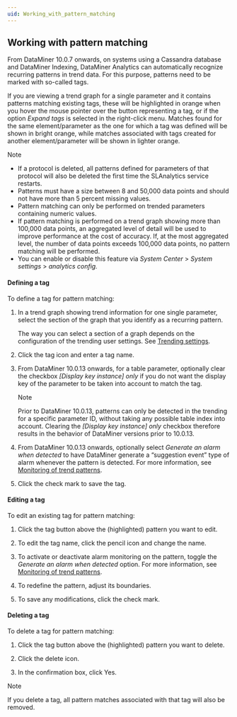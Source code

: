 ```yaml
---
uid: Working_with_pattern_matching
---
```


## Working with pattern matching

From DataMiner 10.0.7 onwards, on systems using a Cassandra database and DataMiner Indexing, DataMiner Analytics can automatically recognize recurring patterns in trend data. For this purpose, patterns need to be marked with so-called tags.

If you are viewing a trend graph for a single parameter and it contains patterns matching existing tags, these will be highlighted in orange when you hover the mouse pointer over the button representing a tag, or if the option *Expand tags* is selected in the right-click menu. Matches found for the same element/parameter as the one for which a tag was defined will be shown in bright orange, while matches associated with tags created for another element/parameter will be shown in lighter orange.

> [!NOTE]
> - If a protocol is deleted, all patterns defined for parameters of that protocol will also be deleted the first time the SLAnalytics service restarts.
> - Patterns must have a size between 8 and 50,000 data points and should not have more than 5 percent missing values.
> - Pattern matching can only be performed on trended parameters containing numeric values.
> - If pattern matching is performed on a trend graph showing more than 100,000 data points, an aggregated level of detail will be used to improve performance at the cost of accuracy. If, at the most aggregated level, the number of data points exceeds 100,000 data points, no pattern matching will be performed.
> - You can enable or disable this feature via *System Center* > *System settings* > *analytics config.*

#### Defining a tag

To define a tag for pattern matching:

1. In a trend graph showing trend information for one single parameter, select the section of the graph that you identify as a recurring pattern.

    The way you can select a section of a graph depends on the configuration of the trending user settings. See [Trending settings](../../part_1/GettingStarted/User_settings.md#trending-settings).

2. Click the tag icon and enter a tag name.

3. From DataMiner 10.0.13 onwards, for a table parameter, optionally clear the checkbox *\[Display key instance\] only* if you do not want the display key of the parameter to be taken into account to match the tag.

    > [!NOTE]
    > Prior to DataMiner 10.0.13, patterns can only be detected in the trending for a specific parameter ID, without taking any possible table index into account. Clearing the *\[Display key instance\] only* checkbox therefore results in the behavior of DataMiner versions prior to 10.0.13.

4. From DataMiner 10.0.13 onwards, optionally select *Generate an alarm when detected* to have DataMiner generate a “suggestion event” type of alarm whenever the pattern is detected. For more information, see [Monitoring of trend patterns](../alarms/Advanced_analytics_features_in_the_Alarm_Console.md#monitoring-of-trend-patterns).

5. Click the check mark to save the tag.

#### Editing a tag

To edit an existing tag for pattern matching:

1. Click the tag button above the (highlighted) pattern you want to edit.

2. To edit the tag name, click the pencil icon and change the name.

3. To activate or deactivate alarm monitoring on the pattern, toggle the *Generate an alarm when detected* option. For more information, see [Monitoring of trend patterns](../alarms/Advanced_analytics_features_in_the_Alarm_Console.md#monitoring-of-trend-patterns).

4. To redefine the pattern, adjust its boundaries.

5. To save any modifications, click the check mark.

#### Deleting a tag

To delete a tag for pattern matching:

1. Click the tag button above the (highlighted) pattern you want to delete.

2. Click the delete icon.

3. In the confirmation box, click Yes.

> [!NOTE]
> If you delete a tag, all pattern matches associated with that tag will also be removed.
>
